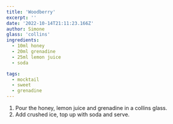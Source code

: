 ```yaml
---
title: 'Woodberry'
excerpt: ''
date: '2022-10-14T21:11:23.166Z'
author: Simone
glass: 'collins'
ingredients:
  - 10ml honey
  - 20ml grenadine
  - 25ml lemon juice
  - soda

tags:
  - mocktail
  - sweet
  - grenadine
---
```


1. Pour the honey, lemon juice and grenadine in a collins glass.
1. Add crushed ice, top up with soda and serve.
